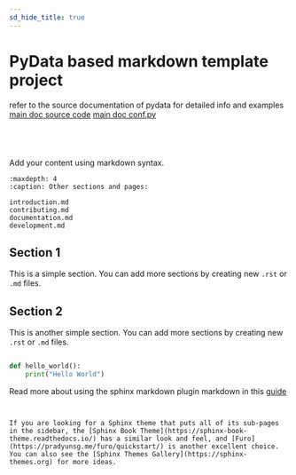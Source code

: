 ```yaml
---
sd_hide_title: true
---
```


# PyData based markdown template project

refer to the source documentation of pydata for detailed info and examples
[main doc source code](https://github.com/pydata/pydata-sphinx-theme/tree/main/docs)
[main doc conf.py](https://github.com/pydata/pydata-sphinx-theme/blob/main/docs/conf.py)

```{note} figure out how to have the full index on the left
```

```{warning} the title at the top overlaps with the top navigation bar
```

```{note} learn how to use the todos
```

```{todo} learn how to use the todos
```

Add your content using markdown syntax.

```{toctree}
:maxdepth: 4
:caption: Other sections and pages:

introduction.md
contributing.md
documentation.md
development.md
```

Section 1
---------

This is a simple section. You can add more sections by creating new `.rst` or `.md` files.

Section 2
---------

This is another simple section. You can add more sections by creating new `.rst` or `.md` files.

```python

def hello_world():
    print("Hello World")
```

Read more about using the sphinx markdown plugin markdown in this [guide](https://myst-parser.readthedocs.io/en/latest/faq/index.html)

```{include} introduction.md
```

```{include} contributing.md
```

```{seealso}
If you are looking for a Sphinx theme that puts all of its sub-pages in the sidebar, the [Sphinx Book Theme](https://sphinx-book-theme.readthedocs.io/) has a similar look and feel, and [Furo](https://pradyunsg.me/furo/quickstart/) is another excellent choice. You can also see the [Sphinx Themes Gallery](https://sphinx-themes.org) for more ideas.
```